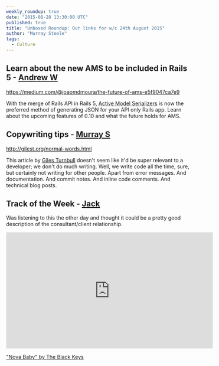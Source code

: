 ```yaml
---
weekly_roundup: true
date: "2015-08-28 13:30:00 UTC"
published: true
title: "Unboxed Roundup: Our links for w/c 24th August 2015"
author: "Murray Steele"
tags:
  - Culture
---
```


## Learn about the new AMS to be included in Rails 5 - [Andrew W](http://www.unboxedconsulting.com/people/andrew-white)

https://medium.com/@joaomdmoura/the-future-of-ams-e5f9047ca7e9

With the merge of Rails API in Rails 5, [Active Model Serializers](https://github.com/rails-api/active_model_serializers) is now the preferred method of generating JSON for your API only Rails app. Learn about the upcoming features of 0.10 and what the future holds for AMS.

## Copywriting tips - [Murray S](http://www.unboxedconsulting.com/people/murray-steele)

http://gilest.org/normal-words.html

This article by [Giles Turnbull](http://gilest.org) doesn't seem like it'd be super relevant to a developer; we don't do much writing.  Well, we write code all the time, sure, but certainly not writing for other people.  Apart from error messages.  And documentation.  And commit notes.  And inline code comments.  And technical blog posts.

## Track of the Week - [Jack](/people/jack-bracewell)

Was listening to this the other day and thought it could be a pretty good description of the consultant/client relationship.

<iframe width="560" height="315" src="https://www.youtube.com/embed/cU7KoVI1gGY" frameborder="0" allowfullscreen></iframe>

["Nova Baby" by The Black Keys](https://www.youtube.com/watch?v=cU7KoVI1gGY)
